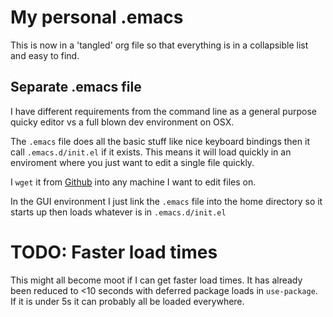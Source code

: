 # My personal .emacs

This is now in a 'tangled' org file so that everything is in a collapsible list and easy to find.

## Separate .emacs file 

I have different requirements from the command line as a general purpose quicky editor vs a full blown dev environment on OSX.

The `.emacs` file does all the basic stuff like nice keyboard bindings then it call `.emacs.d/init.el` if it exists. This means it will load quickly in an enviroment where you just want to edit a single file quickly.

I `wget` it from [Github](https://raw.githubusercontent.com/ianjs/emacs/master/.emacs) into any machine I want to edit files on.

In the GUI environment I just link the `.emacs` file into the home directory so it starts up then loads whatever is in `.emacs.d/init.el`

# TODO: Faster load times

This might all become moot if I can get faster load times. It has already been reduced to <10 seconds with deferred package loads in `use-package`. If it is under 5s it can probably all be loaded everywhere.
